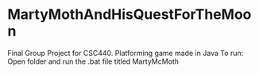 # MartyMothAndHisQuestForTheMoon
Final Group Project for CSC440. Platforming game made in Java
To run: Open folder and run the .bat file titled MartyMcMoth
